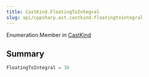 ```yaml
---
title: CastKind.FloatingToIntegral
slug: api/cppsharp.ast.castkind.floatingtointegral
---
```

Enumeration Member in [CastKind](/api/cppsharp/ast/castkind)

## Summary



```csharp
FloatingToIntegral = 30
```

